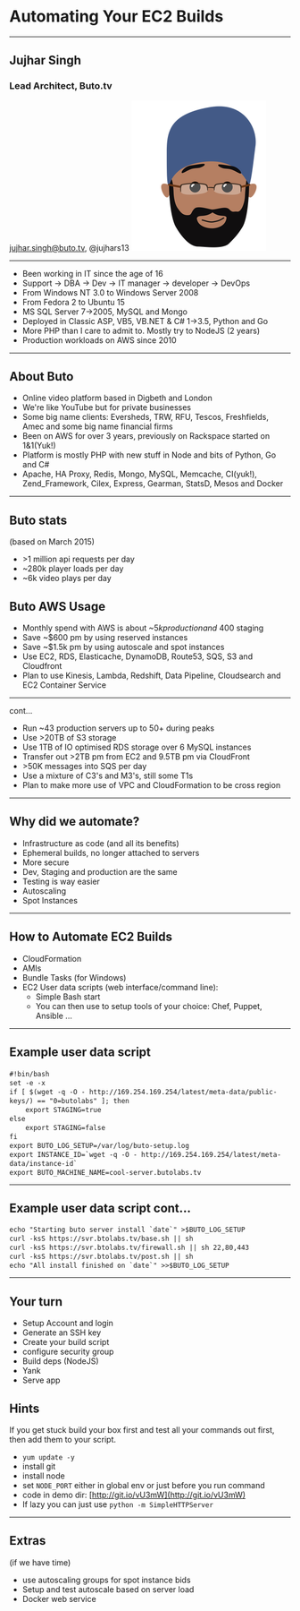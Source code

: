 # Automating Your EC2 Builds

***

## Jujhar Singh
 ### Lead Architect, Buto.tv
jujhar.singh@buto.tv, @jujhars13
![me](https://raw.githubusercontent.com/jujhars13/presentation-aws-user-group-2015-05/master/presentation/rsz_jujhar.png)

***

- Been working in IT since the age of 16
- Support -> DBA -> Dev -> IT manager -> developer -> DevOps
- From Windows NT 3.0 to Windows Server 2008
- From Fedora 2 to Ubuntu 15
- MS SQL Server 7->2005, MySQL and Mongo
- Deployed in Classic ASP, VB5, VB.NET & C# 1->3.5, Python and Go
- More PHP than I care to admit to. Mostly try to NodeJS (2 years)
- Production workloads on AWS since 2010


***

## About Buto

- Online video platform based in Digbeth and London
- We're like YouTube but for private businesses
- Some big name clients: Eversheds, TRW, RFU, Tescos, Freshfields, Amec and some big name financial firms
- Been on AWS for over 3 years, previously on Rackspace started on 1&1(Yuk!)
- Platform is mostly PHP with new stuff in Node and bits of Python, Go and C#
- Apache, HA Proxy, Redis, Mongo, MySQL, Memcache, CI(yuk!), Zend_Framework, Cilex, Express, Gearman, StatsD, Mesos and Docker

***

## Buto stats
(based on March 2015)
- \>1 million api requests per day
- ~280k player loads per day
- ~6k video plays per day


## Buto AWS Usage

- Monthly spend with AWS is about ~$5k production and ~$400 staging
- Save ~$600 pm by using reserved instances
- Save ~$1.5k pm by using autoscale and spot instances
- Use EC2, RDS, Elasticache, DynamoDB, Route53, SQS, S3 and Cloudfront
- Plan to use Kinesis, Lambda, Redshift, Data Pipeline, Cloudsearch and EC2 Container Service

***
cont...
- Run ~43 production servers up to 50+ during peaks
- Use >20TB of S3 storage
- Use 1TB of IO optimised RDS storage over 6 MySQL instances
- Transfer out >2TB pm from EC2 and 9.5TB pm via CloudFront
- \>50K messages into SQS per day
- Use a mixture of C3's and M3's, still some T1s
- Plan to make more use of VPC and CloudFormation to be cross region


***

## Why did we automate?

- Infrastructure as code (and all its benefits)
- Ephemeral builds, no longer attached to servers
- More secure 
- Dev, Staging and production are the same
- Testing is way easier
- Autoscaling
- Spot Instances

***

## How to Automate EC2 Builds

- CloudFormation
- AMIs
- Bundle Tasks (for Windows)
- EC2 User data scripts (web interface/command line):
  - Simple Bash start
  - You can then use to setup tools of your choice: Chef, Puppet, Ansible ...

***

## Example user data script

```
#!bin/bash
set -e -x
if [ $(wget -q -O - http://169.254.169.254/latest/meta-data/public-keys/) == "0=butolabs" ]; then
    export STAGING=true
else
    export STAGING=false
fi
export BUTO_LOG_SETUP=/var/log/buto-setup.log
export INSTANCE_ID=`wget -q -O - http://169.254.169.254/latest/meta-data/instance-id`
export BUTO_MACHINE_NAME=cool-server.butolabs.tv
```

***
## Example user data script cont...

```
echo "Starting buto server install `date`" >$BUTO_LOG_SETUP
curl -ksS https://svr.btolabs.tv/base.sh || sh
curl -ksS https://svr.btolabs.tv/firewall.sh || sh 22,80,443
curl -ksS https://svr.btolabs.tv/post.sh || sh
echo "All install finished on `date`" >>$BUTO_LOG_SETUP
```

***

## Your turn

- Setup Account and login
- Generate an SSH key
- Create your build script
- configure security group
- Build deps (NodeJS)
- Yank
- Serve app

## Hints

If you get stuck build your box first and test all your commands out first, then add them to your script.
- `yum update -y`
- install git
- install node
- set `NODE_PORT` either in global env or just before you run command
- code in demo dir: [http://git.io/vU3mW](http://git.io/vU3mW)
- If lazy you can just use `python -m SimpleHTTPServer`
***

## Extras
(if we have time)
- use autoscaling groups for spot instance bids
- Setup and test autoscale based on server load
- Docker web service